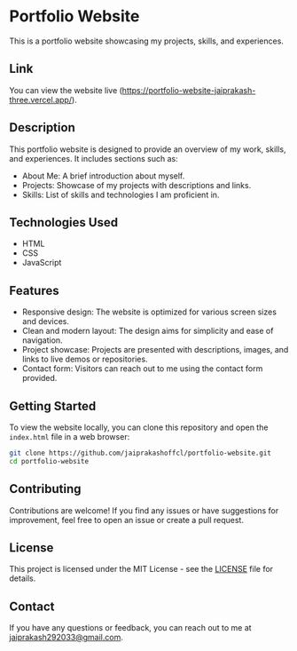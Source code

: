 # Portfolio Website

This is a portfolio website showcasing my projects, skills, and experiences.

## Link

You can view the website live (https://portfolio-website-jaiprakash-three.vercel.app/).

## Description

This portfolio website is designed to provide an overview of my work, skills, and experiences. It includes sections such as:

- About Me: A brief introduction about myself.
- Projects: Showcase of my projects with descriptions and links.
- Skills: List of skills and technologies I am proficient in.

## Technologies Used

- HTML
- CSS
- JavaScript

## Features

- Responsive design: The website is optimized for various screen sizes and devices.
- Clean and modern layout: The design aims for simplicity and ease of navigation.
- Project showcase: Projects are presented with descriptions, images, and links to live demos or repositories.
- Contact form: Visitors can reach out to me using the contact form provided.

## Getting Started

To view the website locally, you can clone this repository and open the `index.html` file in a web browser:

```bash
git clone https://github.com/jaiprakashoffcl/portfolio-website.git
cd portfolio-website
```

## Contributing

Contributions are welcome! If you find any issues or have suggestions for improvement, feel free to open an issue or create a pull request.

## License

This project is licensed under the MIT License - see the [LICENSE](LICENSE) file for details.

## Contact

If you have any questions or feedback, you can reach out to me at [jaiprakash292033@gmail.com](mailto:jaiprakash292033@gmail.com).
